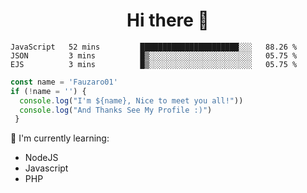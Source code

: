 <h1  align='center'> Hi there 👋 </h1>

<p align='center'> </p>

<!--START_SECTION:waka-->
```text
JavaScript   52 mins         ██████████████████████░░░   88.26 % 
JSON         3 mins          █▒░░░░░░░░░░░░░░░░░░░░░░░   05.75 % 
EJS          3 mins          █▒░░░░░░░░░░░░░░░░░░░░░░░   05.75 % 
```
<!--END_SECTION:waka-->

```javascript
const name = 'Fauzaro01'
if (!name = '') {
  console.log("I'm ${name}, Nice to meet you all!"))
  console.log("And Thanks See My Profile :)")
 }
```

:page_with_curl: I'm currently learning:
- NodeJS
- Javascript
- PHP

